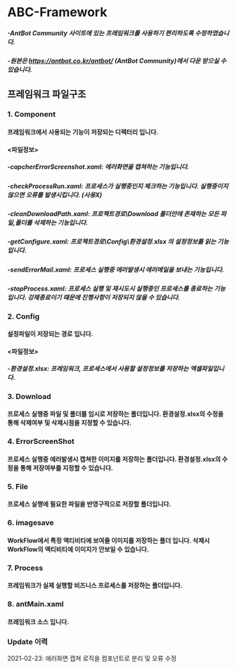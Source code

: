 # ABC-Framework
##### -AntBot Community 사이트에 있는 프레임워크를 사용하기 편리하도록 수정하였습니다.
##### -원본은 https://antbot.co.kr/antbot/ (AntBot Community)에서 다운 받으실 수 있습니다.

## 프레임워크 파일구조

### 1. Component

  #### 프레임워크에서 사용되는 기능이 저장되는 디렉터리 입니다.
  #### <파일정보>
  ##### -capcherErrorScreenshot.xaml: 에러화면을 캡쳐하는 기능입니다.
  ##### -checkProcessRun.xaml: 프로세스가 실행중인지 체크하는 기능입니다. 실행중이지 않으면 오류를 발생시킵니다. (사용X)
  ##### -cleanDownloadPath.xaml: 프로젝트경로\Download 폴더안에 존재하는 모든 파일,폴더를 삭제하는 기능입니다.
  ##### -getConfigure.xaml: 프로젝트경로\Config\환경설정.xlsx 의 설정정보를 읽는 기능입니다.
  ##### -sendErrorMail.xaml: 프로세스 실행중 에러발생시 에러메일을 보내는 기능입니다.
  ##### -stopProcess.xaml: 프로세스 실행 및 재시도시 실행중인 프로세스를 종료하는 기능입니다. 강제종료이기 때문에 진행사항이 저장되지 않을 수 있습니다.

### 2. Config

  #### 설정파일이 저장되는 경로 입니다.
  #### <파일정보>
  ##### -환경설정.xlsx: 프레임워크, 프로세스에서 사용할 설정정보를 저장하는 엑셀파일입니다.

### 3. Download

  #### 프로세스 실행중 파일 및 폴더를 임시로 저장하는 폴더입니다. 환경설정.xlsx의 수정을 통해 삭제여부 및 삭제시점을 지정할 수 있습니다.

### 4. ErrorScreenShot

  #### 프로세스 실행중 에러발생시 캡쳐한 이미지를 저장하는 폴더입니다. 환경설정.xlsx의 수정을 통해 저장여부를 지정할 수 있습니다.

### 5. File

  #### 프로세스 실행에 필요한 파일을 반영구적으로 저장할 폴더입니다.

### 6. imagesave

  #### WorkFlow에서 특정 액티비티에 보여줄 이미지를 저장하는 폴더 입니다. 삭제시 WorkFlow의 액티비티에 이미지가 안보일 수 있습니다.

### 7. Process

  #### 프레임워크가 실제 실행할 비즈니스 프로세스를 저장하는 폴더입니다.

### 8. antMain.xaml

  #### 프레임워크 소스 입니다.

### Update 이력
2021-02-23: 에러화면 캡쳐 로직을 컴포넌트로 분리 및 오류 수정
